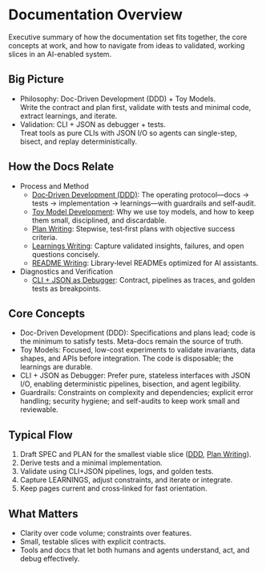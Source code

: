 # Documentation Overview

Executive summary of how the documentation set fits together, the core concepts at work, and how to navigate from ideas to validated, working slices in an AI-enabled system.

## Big Picture

- Philosophy: Doc-Driven Development (DDD) + Toy Models.  
  Write the contract and plan first, validate with tests and minimal code, extract learnings, and iterate.
- Validation: CLI + JSON as debugger + tests.  
  Treat tools as pure CLIs with JSON I/O so agents can single-step, bisect, and replay deterministically.

## How the Docs Relate

- Process and Method
  - [Doc‑Driven Development (DDD)](./guides/ddd.md): The operating protocol—docs → tests → implementation → learnings—with guardrails and self‑audit.
  - [Toy Model Development](./guides/toy-dev.md): Why we use toy models, and how to keep them small, disciplined, and discardable.
  - [Plan Writing](./guides/writing/plan.md): Stepwise, test‑first plans with objective success criteria.
  - [Learnings Writing](./guides/writing/learnings.md): Capture validated insights, failures, and open questions concisely.
  - [README Writing](./guides/writing/overview.md): Library‑level READMEs optimized for AI assistants.
- Diagnostics and Verification
  - [CLI + JSON as Debugger](./guides/debuggers.md): Contract, pipelines as traces, and golden tests as breakpoints.

## Core Concepts

- Doc-Driven Development (DDD): Specifications and plans lead; code is the minimum to satisfy tests. Meta-docs remain the source of truth.
- Toy Models: Focused, low-cost experiments to validate invariants, data shapes, and APIs before integration. The code is disposable; the learnings are durable.
- CLI + JSON as Debugger: Prefer pure, stateless interfaces with JSON I/O, enabling deterministic pipelines, bisection, and agent legibility.
- Guardrails: Constraints on complexity and dependencies; explicit error handling; security hygiene; and self-audits to keep work small and reviewable.

## Typical Flow

1) Draft SPEC and PLAN for the smallest viable slice ([DDD](./guides/ddd.md), [Plan Writing](./guides/writing/plan.md)).  
2) Derive tests and a minimal implementation.  
3) Validate using CLI+JSON pipelines, logs, and golden tests.  
4) Capture LEARNINGS, adjust constraints, and iterate or integrate.  
5) Keep pages current and cross‑linked for fast orientation.

## What Matters

- Clarity over code volume; constraints over features.  
- Small, testable slices with explicit contracts.  
- Tools and docs that let both humans and agents understand, act, and debug effectively.
